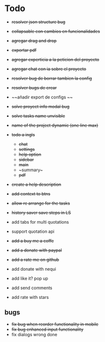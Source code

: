 # Todo
- ~~resolver json structure bug~~
- ~~collapsable con cambios en funcionalidades~~
- ~~agregar drag and drop~~
- ~~exportar pdf~~
- ~~agregar experticia a la peticion del proyecto~~
- ~~agregar chat con ia sobre el proyecto~~

- ~~resolver bug de borrar tambien la config~~
- ~~resolver bugs de crear~~
- ~~añadir export de configs ~~
- ~~solve proyect info modal bug~~


- ~~solve tasks name unvisible~~
- ~~name of the project dynamic (one line max)~~
- ~~todo a ingls~~
  - ~~chat~~
  - ~~settings~~
  - ~~help option~~
  - ~~sidebar~~
  - ~~main~~
  - ~summary~
  - ~~pdf~~
- ~~create a help description~~
- ~~add context to btns~~
- ~~allow re arrange for the tasks~~
- ~~history saver save steps in LS~~

- add tabs for multi quotations
- support quotation api

- ~~add a buy me a coffe~~
- ~~add a donate with paypal~~
- ~~add a rate me on github~~

- add donate with nequi 

- add like it? pop up
- add send comments
- add rate with stars



## bugs
- ~~fix bug when reorder functionality in mobile~~
- ~~fix bug enhanced input functionality~~
- fix dialogs wrong done
